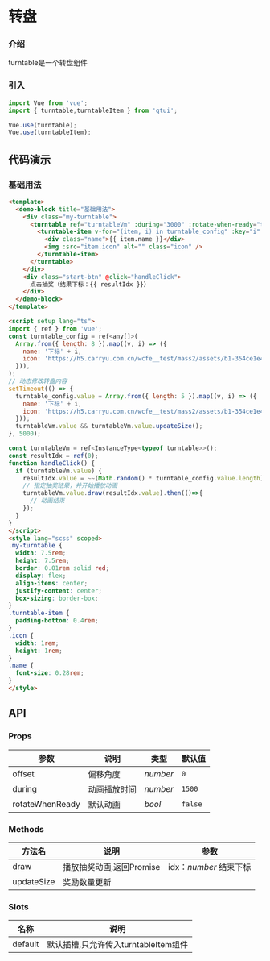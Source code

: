 # 转盘

### 介绍

turntable是一个转盘组件

### 引入

```js
import Vue from 'vue';
import { turntable,turntableItem } from 'qtui';

Vue.use(turntable);
Vue.use(turntableItem);
```

## 代码演示

### 基础用法

```html
<template>
  <demo-block title="基础用法">
    <div class="my-turntable">
      <turntable ref="turntableVm" :during="3000" :rotate-when-ready="true">
        <turntable-item v-for="(item, i) in turntable_config" :key="i" :idx="i">
          <div class="name">{{ item.name }}</div>
          <img :src="item.icon" alt="" class="icon" />
        </turntable-item>
      </turntable>
    </div>
    <div class="start-btn" @click="handleClick">
      点击抽奖（结果下标：{{ resultIdx }}）
    </div>
  </demo-block>
</template>

<script setup lang="ts">
import { ref } from 'vue';
const turntable_config = ref<any[]>(
  Array.from({ length: 8 }).map((v, i) => ({
    name: '下标' + i,
    icon: 'https://h5.carryu.com.cn/wcfe__test/mass2/assets/b1-354ce1e4.png',
  })),
);
// 动态修改转盘内容
setTimeout(() => {
  turntable_config.value = Array.from({ length: 5 }).map((v, i) => ({
    name: '下标' + i,
    icon: 'https://h5.carryu.com.cn/wcfe__test/mass2/assets/b1-354ce1e4.png',
  }));
  turntableVm.value && turntableVm.value.updateSize();
}, 5000);

const turntableVm = ref<InstanceType<typeof turntable>>();
const resultIdx = ref(0);
function handleClick() {
  if (turntableVm.value) {
    resultIdx.value = ~~(Math.random() * turntable_config.value.length);
    // 指定抽奖结果，并开始播放动画
    turntableVm.value.draw(resultIdx.value).then(()=>{
      // 动画结束
    });
  }
}
</script>
<style lang="scss" scoped>
.my-turntable {
  width: 7.5rem;
  height: 7.5rem;
  border: 0.01rem solid red;
  display: flex;
  align-items: center;
  justify-content: center;
  box-sizing: border-box;
}
.turntable-item {
  padding-bottom: 0.4rem;
}
.icon {
  width: 1rem;
  height: 1rem;
}
.name {
  font-size: 0.28rem;
}
</style>

```

## API

### Props

| 参数          | 说明     | 类型     | 默认值    |
| ------------- | -------- | -------- | --------- |
| offset          | 偏移角度 | _number_ | `0` |
| during          | 动画播放时间 | _number_ | `1500` |
| rotateWhenReady | 默认动画 | _bool_ | `false`     |



### Methods

| 方法名 | 说明       | 参数            |
| ------ | ---------- | ------------------- |
| draw  | 播放抽奖动画,返回Promise | idx：_number_ 结束下标 |
| updateSize  | 奖励数量更新 |  |

### Slots

| 名称    | 说明     |
| ------- | -------- |
| default | 默认插槽,只允许传入turntableItem组件 |
